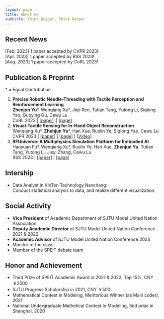 ```yaml
---
layout: page
title: About me
subtitle: Think Bigger, Think Deeper
---
```


## Recent News
[Feb. 2023] 1 paper accepted by CVPR 2023! \
[Apr. 2023] 1 paper accepted by RSS 2023! \
[Aug. 2023] 1 paper accepted by CoRL 2023!
## Publication & Preprint
\* = Equal Contribution
1. **Precise Robotic Needle-Threading with Tactile Perception and Reinforcement Learning** \
   **Zhenjun Yu**\*, Wenqiang Xu\*, Jieji Ren, Tutian Tang, Yutong Li, Siqiong Yao, Guoying Gu, Cewu Lu \
   CoRL 2023 | \[[paper](https://sites.google.com/view/tac-needlethreading)\] | \[[page](https://sites.google.com/view/tac-needlethreading)\]
1. **Visual-Tactile Sensing for In-Hand Object Reconstruction** \
   Wenqiang Xu\*, **Zhenjun Yu**\*, Han Xue, Ruolin Ye, Siqiong Yao, Cewu Lu \
   CVPR 2023 | \[[paper](https://arxiv.org/pdf/2303.14498.pdf)\] | \[[page](https://sites.google.com/view/vtaco/)\] | \[[Video](https://www.youtube.com/watch?v=FCgxlTypvjE/)\]
1. **RFUniverse: A Multiphysics Simulation Platform for Embodied AI** \
   Haoyuan Fu\*, Wenqiang Xu\*, Ruolin Ye, Han Xue, **Zhenjun Yu**, Tutian Tang, Yutong Li, Jieyi Zhang, Cewu Lu \
   RSS 2023 | \[[paper](https://arxiv.org/pdf/2202.00199.pdf)\] | \[[page](https://sites.google.com/view/rfuniverse)\]
<!-- ## Project -->


## Intership
- Data Analyst in KinTon Technology Nanchang:\
  Conduct statistical analysis to data, and realize different visualization.

## Social Activity
- **Vice President** of Academic Department of SJTU Model United Nation Association
- **Deputy Academic Director** of SJTU Model United Nation Conference 2021 & 2022
- **Academic Advisor** of SJTU Model United Nation Conference 2023
- Monitor of the class
- Member of the SPEIT debate team

## Honor and Achievement
- Third Prize of SPEIT Academic Award in 2021 & 2022, Top 15%, CNY ￥2500
- SJTU Progress Scholorship in 2021, CNY ￥500
- Mathematical Contest in Modeling, Meritorious Winner (as Main coder), 2021
- National Undergraduate Mathetical Contest In Modeling, 3nd prize in Shanghai, 2020
